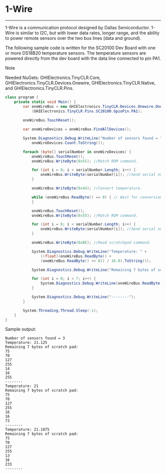 # 1-Wire
---
1-Wire is a communication protocol designed by Dallas Semiconductor. 1-Wire is similar to I2C, but with lower data rates, longer range, and the ability to power remote sensors over the two bus lines (data and ground).

The following sample code is written for the SC20100 Dev Board with one or more DS18B20 temperature sensors. The temperature sensors are powered directly from the dev board with the data line connected to pin PA1.

> [!Note]
> Needed NuGets: GHIElectronics.TinyCLR.Core, GHIElectronics.TinyCLR.Devices.Onewire, GHIElectronics.TinyCLR.Native, and GHIElectronics.TinyCLR.Pins.

```cs
class program {
    private static void Main() {
        var oneWireBus = new GHIElectronics.TinyCLR.Devices.Onewire.OneWireController
            (GHIElectronics.TinyCLR.Pins.SC20100.GpioPin.PA1);
        
        oneWireBus.TouchReset();

        var oneWireDevices = oneWireBus.FindAllDevices();

        System.Diagnostics.Debug.WriteLine("Number of sensors found = " +
            oneWireDevices.Count.ToString());

        foreach (byte[] serialNumber in oneWireDevices) {
            oneWireBus.TouchReset();
            oneWireBus.WriteByte(0x55); //Match ROM command.

            for (int i = 0; i < serialNumber.Length; i++) {
                oneWireBus.WriteByte(serialNumber[i]); //Send serial number of device.
            }

            oneWireBus.WriteByte(0x44); //Convert temperature.

            while (oneWireBus.ReadByte() == 0) { // Wait for conversion to finish.
            }

            oneWireBus.TouchReset();
            oneWireBus.WriteByte(0x55); //Match ROM command.

            for (int i = 0; i < serialNumber.Length; i++) {
                oneWireBus.WriteByte(serialNumber[i]); //Send serial number of device.
            }

            oneWireBus.WriteByte(0xBE); //Read scratchpad command.

            System.Diagnostics.Debug.WriteLine("Temperature: " +
                ((float)(oneWireBus.ReadByte() +
                (oneWireBus.ReadByte() << 8)) / 16.0).ToString());

            System.Diagnostics.Debug.WriteLine("Remaining 7 bytes of scratch pad:");

            for (int i = 0; i < 7; i++) {
                System.Diagnostics.Debug.WriteLine(oneWireBus.ReadByte().ToString());
            }

            System.Diagnostics.Debug.WriteLine("--------");
        }

        System.Threading.Thread.Sleep(-1);
    }
}
```

Sample output:
```
Number of sensors found = 3
Temperature: 21.125
Remaining 7 bytes of scratch pad:
75
70
127
255
14
16
255
--------
Temperature: 21
Remaining 7 bytes of scratch pad:
75
70
127
255
16
16
73
--------
Temperature: 21.1875
Remaining 7 bytes of scratch pad:
75
70
127
255
13
16
233
--------
```





